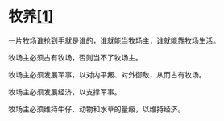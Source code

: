 # 牧养[[1]](./appendices/feature.md)

一片牧场谁抢到手就是谁的，谁就能当牧场主，谁就能靠牧场生活。

牧场主必须占有牧场，否则当不了牧场主。

牧场主必须发展军事，以对内平叛、对外御敌，从而占有牧场。

牧场主必须发展经济，以支撑军事。

牧场主必须维持牛仔、动物和水草的量级，以维持经济。
